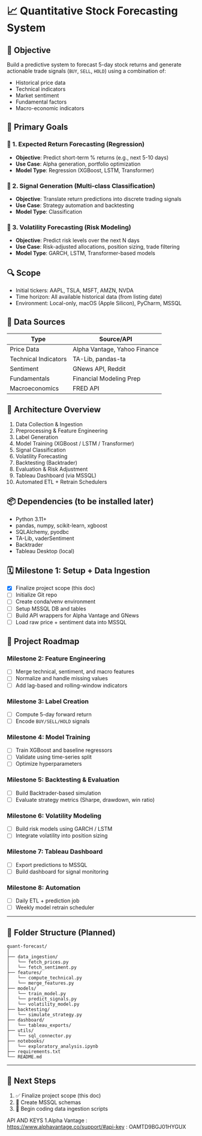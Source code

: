 # 📈 Quantitative Stock Forecasting System

## 🧠 Objective

Build a predictive system to forecast 5-day stock returns and generate actionable trade signals (`BUY`, `SELL`, `HOLD`) using a combination of:

- Historical price data
- Technical indicators
- Market sentiment
- Fundamental factors
- Macro-economic indicators

## 🌟 Primary Goals

### 🎯 1. Expected Return Forecasting (Regression)
- **Objective**: Predict short-term % returns (e.g., next 5-10 days)
- **Use Case**: Alpha generation, portfolio optimization
- **Model Type**: Regression (XGBoost, LSTM, Transformer)

### 🎯 2. Signal Generation (Multi-class Classification)
- **Objective**: Translate return predictions into discrete trading signals
- **Use Case**: Strategy automation and backtesting
- **Model Type**: Classification

### 🎯 3. Volatility Forecasting (Risk Modeling)
- **Objective**: Predict risk levels over the next N days
- **Use Case**: Risk-adjusted allocations, position sizing, trade filtering
- **Model Type**: GARCH, LSTM, Transformer-based models

## 🔍 Scope

- Initial tickers: AAPL, TSLA, MSFT, AMZN, NVDA
- Time horizon: All available historical data (from listing date)
- Environment: Local-only, macOS (Apple Silicon), PyCharm, MSSQL

## 🤩 Data Sources

| Type               | Source/API              |
|--------------------|-------------------------|
| Price Data         | Alpha Vantage, Yahoo Finance |
| Technical Indicators | TA-Lib, pandas-ta        |
| Sentiment          | GNews API, Reddit        |
| Fundamentals       | Financial Modeling Prep  |
| Macroeconomics     | FRED API                 |

## 🧠 Architecture Overview

1. Data Collection & Ingestion
2. Preprocessing & Feature Engineering
3. Label Generation
4. Model Training (XGBoost / LSTM / Transformer)
5. Signal Classification
6. Volatility Forecasting
7. Backtesting (Backtrader)
8. Evaluation & Risk Adjustment
9. Tableau Dashboard (via MSSQL)
10. Automated ETL + Retrain Schedulers

## 📦 Dependencies (to be installed later)

- Python 3.11+
- pandas, numpy, scikit-learn, xgboost
- SQLAlchemy, pyodbc
- TA-Lib, vaderSentiment
- Backtrader
- Tableau Desktop (local)

## 🗓️ Milestone 1: Setup + Data Ingestion

- [x] Finalize project scope (this doc)
- [ ] Initialize Git repo
- [ ] Create conda/venv environment
- [ ] Setup MSSQL DB and tables
- [ ] Build API wrappers for Alpha Vantage and GNews
- [ ] Load raw price + sentiment data into MSSQL

## 🧭 Project Roadmap

### Milestone 2: Feature Engineering
- [ ] Merge technical, sentiment, and macro features
- [ ] Normalize and handle missing values
- [ ] Add lag-based and rolling-window indicators

### Milestone 3: Label Creation
- [ ] Compute 5-day forward return
- [ ] Encode `BUY/SELL/HOLD` signals

### Milestone 4: Model Training
- [ ] Train XGBoost and baseline regressors
- [ ] Validate using time-series split
- [ ] Optimize hyperparameters

### Milestone 5: Backtesting & Evaluation
- [ ] Build Backtrader-based simulation
- [ ] Evaluate strategy metrics (Sharpe, drawdown, win ratio)

### Milestone 6: Volatility Modeling
- [ ] Build risk models using GARCH / LSTM
- [ ] Integrate volatility into position sizing

### Milestone 7: Tableau Dashboard
- [ ] Export predictions to MSSQL
- [ ] Build dashboard for signal monitoring

### Milestone 8: Automation
- [ ] Daily ETL + prediction job
- [ ] Weekly model retrain scheduler

---

## 📂 Folder Structure (Planned)

```
quant-forecast/
│
├── data_ingestion/
│   └── fetch_prices.py
│   └── fetch_sentiment.py
├── features/
│   └── compute_technical.py
│   └── merge_features.py
├── models/
│   └── train_model.py
│   └── predict_signals.py
│   └── volatility_model.py
├── backtesting/
│   └── simulate_strategy.py
├── dashboard/
│   └── tableau_exports/
├── utils/
│   └── sql_connector.py
├── notebooks/
│   └── exploratory_analysis.ipynb
├── requirements.txt
└── README.md
```

---

## 🔄 Next Steps

1. ✅ Finalize project scope (this doc)
2. 🔧 Create MSSQL schemas
3. 💪 Begin coding data ingestion scripts

API AND KEYS
1.Alpha Vantage : https://www.alphavantage.co/support/#api-key : OAMTD9BGJ01HYGUX
